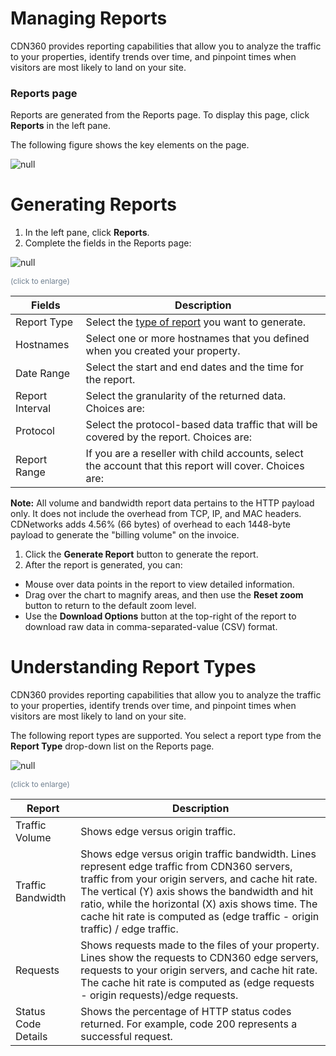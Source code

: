 # Managing Reports

CDN360 provides reporting capabilities that allow you to analyze the traffic to your properties, identify trends over time, and pinpoint times when visitors are most likely to land on your site.

### **Reports page**

Reports are generated from the Reports page. To display this page, click **Reports** in the left pane.

The following figure shows the key elements on the page.

![null](<../Resources/Images/Report Page.png>)


# Generating Reports

1. In the left pane, click **Reports**. 
2. Complete the fields in the Reports page:

<!-- -->

![null](<../Resources/Images/Report Page.png>)

<span style="color: #708090; font-size: 9pt;">(click to enlarge)</span>

| **Fields**                                                                                              | **Description**                                                                                         |
| ------------------------------------------------------------------------------------------------------- | ------------------------------------------------------------------------------------------------------- |
| Report Type                                                                                             | Select the [type of report](<Understanding Report Types.htm>) you want to generate.                     |
| Hostnames                                                                                               | Select one or more hostnames that you defined when you created your property.                           |
| Date Range                                                                                              | Select the start and end dates and the time for the report.                                             |
| Report Interval                                                                                         | Select the granularity of the returned data. Choices are:                                               |
| Protocol                                                                                                | Select the protocol-based data traffic that will be covered by the report. Choices are:                 |
| Report Range                                                                                            | If you are a reseller with child accounts, select the account that this report will cover. Choices are: |

**Note:** All volume and bandwidth report data pertains to the HTTP payload only. It does not include the overhead from TCP, IP, and MAC headers. CDNetworks adds 4.56% (66 bytes) of overhead to each 1448-byte payload to generate the "billing volume" on the invoice.

1. Click the **Generate Report** button to generate the report.
2. After the report is generated, you can:

<!-- -->

- Mouse over data points in the report to view detailed information.
- Drag over the chart to magnify areas, and then use the **Reset zoom** button to return to the default zoom level.
- Use the **Download Options** button at the top-right of the report to download raw data in comma-separated-value (CSV) format.

<!-- -->

<!--?xml version="1.0" encoding="utf-8"?-->

<link href="../Resources/TableStyles/Rows.css" rel="stylesheet" madcap:stylesheettype="table">

# Understanding Report Types

CDN360 provides reporting capabilities that allow you to analyze the traffic to your properties, identify trends over time, and pinpoint times when visitors are most likely to land on your site.

The following report types are supported. You select a report type from the **Report Type** drop-down list on the Reports page.

![null](<../Resources/Images/Report Type Drop-down List.png>)

<span style="color: #708090; font-size: 9pt;">(click to enlarge)</span>

| **Report**                                                                                                                                                                                                                                                                                                                               | **Description**                                                                                                                                                                                                                                                                                                                          |
| ---------------------------------------------------------------------------------------------------------------------------------------------------------------------------------------------------------------------------------------------------------------------------------------------------------------------------------------- | ---------------------------------------------------------------------------------------------------------------------------------------------------------------------------------------------------------------------------------------------------------------------------------------------------------------------------------------- |
| Traffic Volume                                                                                                                                                                                                                                                                                                                           | Shows edge versus origin traffic.                                                                                                                                                                                                                                                                                                        |
| Traffic Bandwidth                                                                                                                                                                                                                                                                                                                        | Shows edge versus origin traffic bandwidth. Lines represent edge traffic from CDN360 servers, traffic from your origin servers, and cache hit rate. The vertical (Y) axis shows the bandwidth and hit ratio, while the horizontal (X) axis shows time. The cache hit rate is computed as (edge traffic - origin traffic) / edge traffic. |
| Requests                                                                                                                                                                                                                                                                                                                                 | Shows requests made to the files of your property. Lines show the requests to CDN360 edge servers, requests to your origin servers, and cache hit rate. The cache hit rate is computed as (edge requests - origin requests)/edge requests.                                                                                               |
| Status Code Details                                                                                                                                                                                                                                                                                                                      | Shows the percentage of HTTP status codes returned. For example, code 200 represents a successful request.                                                                                                                                                                                                                               |

